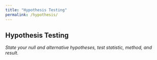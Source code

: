 ```yaml
---
title: "Hypothesis Testing"
permalink: /hypothesis/
---
```


## Hypothesis Testing

*State your null and alternative hypotheses, test statistic, method, and result.*
